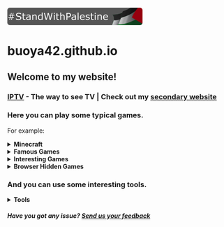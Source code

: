 [![StandWithPalestine](https://github.com/buoya42/buoya42.github.io/blob/main/StandWithPalestine.svg)](https://www.islamic-relief.org.uk/giving/appeals/palestine/)

# buoya42.github.io

## Welcome to my website!
### [IPTV](https://buoya42.github.io/Echo) - The way to see TV | Check out my [secondary website](https://buoya42.github.io/gamez-for-fun/)
### Here you can play some typical games.

For example:
<details>
<summary><strong>Minecraft</strong></summary>
<ul>
  <li><a href="https://buoya42.github.io/minecraft/1.2.6/">1.2.6</a></li>
  <li><a href="https://buoya42.github.io/minecraft/1.3/">1.3</a></li>
  <li><a href="https://buoya42.github.io/minecraft/1.5.2/">1.5.2</a></li>
  <li><a href="https://buoya42.github.io/minecraft/1.8%20all/">1.8 (singleplayer and multiplayer)</a></li>
  <li><a href="https://buoya42.github.io/minecraft/1.8/">1.8 (multiplayer only)</a></li>
  <li><a href="https://buoya42.github.io/minecraft/1.8%20international/">1.8 International (multiplayer only)</a></li>
  <li><a href="https://buoya42.github.io/minecraft/1.12/">1.12</a></li>
</ul>
</details>

<details>
<summary><strong>Famous Games</strong></summary>
<ul>
  <li><a href="https://buoya42.github.io/famous-games/xtreme-good-guys-vs-bad">Xtreme Good guys VS. Bad</a></li>
  <li><a href="https://buoya42.github.io/famous-games/x-trench-run">X-Trench Run</a></li>
  <li><a href="https://buoya42.github.io/famous-games/bad-time-simulator/index.html">Bad Time Simulator (Sans Fight)</a></li>
  <li><a href="https://buoya42.github.io/famous-games/ice-dodo">Ice Dodo</a></li>
  <li><a href="https://buoya42.github.io/famous-games/tunnel-rush-mania">Tunnel Rush Mania</a></li>
  <li><a href="https://buoya42.github.io/famous-games/sandboxels">Sandboxels</a></li>
  <li><a href="https://buoya42.github.io/famous-games/slope">Slope</a></li>
  <li><a href="https://buoya42.github.io/famous-games/tunnel-rush">Tunnel Rush</a></li>
  <li><a href="https://buoya42.github.io/famous-games/happy-wheels">Happy Wheels</a></li>
  <li><a href="https://buoya42.github.io/famous-games/tag">Tag</a></li>
  <li><a href="https://buoya42.github.io/famous-games/wordle">Wordle</a></li>
  <li><a href="https://buoya42.github.io/famous-games/gd">Geometry Dash</a></li>
  <li><a href="https://buoya42.github.io/famous-games/8-ball-pool">8 Ball pool</a></li>
  <li><a href="https://buoya42.github.io/famous-games/snow-rider-3d">Snow Rider 3D</a></li>
  <li><a href="https://buoya42.github.io/famous-games/fnaf/1">FNaF 1</a></li>
  <li><a href="https://buoya42.github.io/famous-games/fnaf/2">FNaF 2</a></li>
  <li><a href="https://buoya42.github.io/famous-games/fnaf/3">FNaF 3</a></li>
  <li><a href="https://buoya42.github.io/famous-games/fnaf/4">FNaF 4</a></li>
  <li><a href="https://buoya42.github.io/famous-games/worldbox">WorldBox</a></li>
  <li><a href="https://buoya42.github.io/famous-games/bitlife">BitLife</a></li>
  <li><a href="https://buoya42.github.io/famous-games/cookie-clicker">Cookie Clicker</a></li>
  <li><a href="https://buoya42.github.io/famous-games/isaac">The Binding of Isaac: Wrath of the Lamb</a></li>
  <li><a href="https://buoya42.github.io/famous-games/ovo">OvO</a></li>
  <li><a href="https://buoya42.github.io/famous-games/pac-man">Pac-Man</a></li>
  <li><a href="https://buoya42.github.io/famous-games/alien-hominid">Alien Hominid</a></li>
  <li><a href="https://buoya42.github.io/famous-games/mario-bros">Mario Bros</a></li>
  <li><a href="https://buoya42.github.io/famous-games/monkey-mart">Monkey Mart</a></li>
  <li><a href="https://buoya42.github.io/famous-games/1v1-lol">1v1 LOL</a></li>
  <li><a href="https://buoya42.github.io/famous-games/backrooms-3d">Backrooms 3D</a></li>
  <li><a href="https://buoya42.github.io/famous-games/basket-random">Basket Random</a></li>
  <li><a href="https://buoya42.github.io/famous-games/boxel-rebound">Boxel Rebound</a></li>
  <li><a href="https://buoya42.github.io/famous-games/drive-mad">Drive Mad</a></li>
  <li><a href="https://buoya42.github.io/famous-games/rooftop-snipers">Rooftop Snipers</a></li>
  <li><a href="https://buoya42.github.io/famous-games/terraria">Terraria</a></li>
  <li><a href="https://buoya42.github.io/famous-games/among-us">Among Us</a></li>
  <details>
  <summary><strong>Pokemon</strong></summary>
<ul>
  <li><a href="https://buoya42.github.io/famous-games/pokemon/1">Part 1</a></li>
  <li><a href="https://buoya42.github.io/famous-games/pokemon/2">Part 2</a></li>
</ul>
</details>
  <details>
<summary><strong>Papa's</strong></summary>
<ul>
  <li><a href="https://buoya42.github.io/famous-games/papas/bakeria">Bakeria</a></li>
  <li><a href="https://buoya42.github.io/famous-games/papas/burgeria">Burgeria</a></li>
  <li><a href="https://buoya42.github.io/famous-games/papas/cheeseria">Cheeseria</a></li>
  <li><a href="https://buoya42.github.io/famous-games/papas/cupcakeria">Cupcakeria</a></li>
  <li><a href="https://buoya42.github.io/famous-games/papas/donuteria">Donuteria</a></li>
  <li><a href="https://buoya42.github.io/famous-games/papas/freezeria">Freezeria</a></li>
  <li><a href="https://buoya42.github.io/famous-games/papas/hotdoggeria">Hot Doggeria</a></li>
  <li><a href="https://buoya42.github.io/famous-games/papas/pastaria">Pastaria</a></li>
  <li><a href="https://buoya42.github.io/famous-games/papas/scooperia">Scooperia</a></li>
  <li><a href="https://buoya42.github.io/famous-games/papas/sushiria">Sushiria</a></li>
  <li><a href="https://buoya42.github.io/famous-games/papas/tacomia">Tacomia</a></li>
  <li><a href="https://buoya42.github.io/famous-games/papas/wingeria">Wingeria</a></li>
</ul>
</details>
  
</ul>
</details>

<details>
<summary><strong>Interesting Games</strong></summary>
<ul>
  <li><a href="https://buoya42.github.io/interesting-games/snekmek">SnekMek</a></li>
  <li><a href="https://buoya42.github.io/interesting-games/fnaw">FNaW (Five Nights at Winston's)</a></li>
  <li><a href="https://buoya42.github.io/interesting-games/bloxors">Bloxors</a></li>
  <li><a href="https://buoya42.github.io/interesting-games/dragon-maker">Dragon Maker</a></li>
  <li><a href="https://buoya42.github.io/interesting-games/fairy-tail-vs-one-piece">Fairy Tail VS. One Piece</a></li>
</ul>
</details>

<details>
<summary><strong>Browser Hidden Games</strong></summary>
<ul>
  <li><a href="https://buoya42.github.io/browser-hidden-games/surf">Microsoft Edge - Surf/Ski</a></li>
  <li><a href="https://buoya42.github.io/browser-hidden-games/t-rex">Google Chrome - T-Rex</a></li>
</ul>
</details>

### And you can use some interesting tools.

<details>
<summary><strong>Tools</strong></summary>
<ul>
  <li><a href="https://buoya42.github.io/tools/webbrowser">Web Browser</a></li>
  <li><a href="https://buoya42.github.io/tools/webcam">Webcam</a></li>
  <li><a href="https://buoya42.github.io/tools/screenshot">Screenshot</a></li>
  <li><a href="https://buoya42.github.io/tools/screen-recorder">Screen recorder</a></li>
  <li><a href="https://buoya42.github.io/tools/music-player">Music player</a></li>
</ul>
</details>

<h5>Have you got any issue? <a href="https://form.typeform.com/to/IA2WetWG">Send us your feedback</a></h5>
